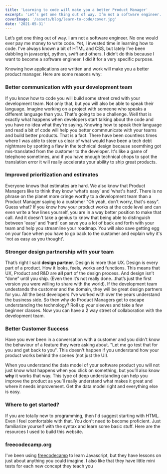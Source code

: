 ```yaml
---
title: 'Learning to code will make you a better Product Manager'
excerpt: 'Let’s get one thing out of way. I’m not a software engineer. No one would ever pay me money to write code. Yet, I invested time in learning how to code. I’ve always known a bit of HTML and CSS, but lately I’ve been dabbling in javascript, python, swift and others.'
coverImage: '/assets/blog/learn-to-code/cover.jpg'
date: '2021-05-31'
---
```


Let’s get one thing out of way. I am not a software engineer. No one would ever pay me money to write code. Yet, I invested time in learning how to code. I’ve always known a bit of HTML and CSS, but lately I’ve been dabbling in javascript, python, swift and others. I didn’t do this because I want to become a software engineer. I did it for a very specific purpose.

Knowing how applications are written and work will make you a better product manager. Here are some reasons why:

### Better communication with your development team
If you know how to code you will build some street cred with your development team. Not only that, but you will also be able to speak their language. Imagine working on a project with someone who speaks a different language than you. That's going to be a challenge. Well that is exactly what happens when developers start talking about the code and you have no idea what they're saying. Knowing how to speak their language and read a bit of code will help you better commnunicate with your teams and build better products. That is a fact. There have been countless times where I was able to steer us clear of what would have been a tech debt nightmare by spotting a flaw in the technical design because soemthing got mis-translated from the customer to the developer. It's like a game of telephone sometimes, and if you have enough technical chops to spot the translation error it will really accelerate your ability to ship great products.

### Improved prioritization and estimates
Everyone knows that estimates are hard. We also know that Product Managers like to think they know ‘what’s easy’ and ‘what's hard’. There is no phrase on the planet more cringe worthy to a development team than a Product Manager saying to a customer "Oh yeah, don't worry, that's easy". Guess what? If you know how your product works at the code level and can even write a few lines yourself, you are in a way better position to make that call. And it doesn't take a genius to know that being able to distinguish between 'easy' and 'hard' can save you a lot of back and forth with your team and help you streamline your roadmap. You will also save getting egg on your face when you have to go back to the customer and explain why it's 'not as easy as you thought'.

### Stronger design partnership with your team
That’s right I said **design partner**. Design is more than UX. Design is every part of a product. How it looks, feels, works and functions. This means that UX, Product and R&D are **all** part of the design process. And design isn’t “done” until you ship. (Even then it’s not really done…that’s just the first version you were willing to share with the world). If the development team undestands the customer and the domain, they will be great design partners for you. All the best developers I've worked with over the years understand the business side. So then why do Product Managers get to escape understanding the technology? Roll up your sleeves and take a few beginner classes. Now you can have a 2 way street of collaboration with the development team.

### Better Customer Success
Have you ever been in a conversation with a customer and you didn't know the behaviour of a feature they were asking about. "Let me go test that for you and get back to you". This doesn't happen if you understand how your product works behind the scenes (not just the UI).

When you understand the data model of your software product you will not just know what happens when you click on something, but you’ll also know **why** it works that way. This type of deep understanding can help you improve the product as you’ll really understand what makes it great and where it needs improvement. Get the data model right and everything else is easy. 

### Where to get started?
If you are totally new to programming, then I'd suggest starting with HTML. Even I feel comfortable with that. You don't need to become proficient. Just familiarize yourself with the syntax and learn some basic stuff. Here are the resources I used to build this website.

### freecodecamp.org
I've been using [freecodecamp](freecodecamp.org) to learn Javascript, but they have lessons on just about anything you could imagine. I also like that they have little mini tests for each new concept they teach you